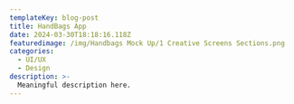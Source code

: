```yaml
---
templateKey: blog-post
title: HandBags App
date: 2024-03-30T18:18:16.118Z
featuredimage: /img/Handbags Mock Up/1 Creative Screens Sections.png
categories:
  - UI/UX
  - Design
description: >-
  Meaningful description here.
---
```



